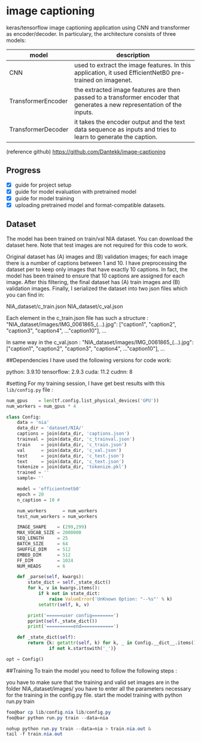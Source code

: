 # image captioning

keras/tensorflow image captioning application using CNN and transformer as encoder/decoder.
In particulary, the architecture consists of three models:

model|description
---|---
CNN|used to extract the image features. In this application, it used EfficientNetB0 pre-trained on imagenet.
TransformerEncoder|the extracted image features are then passed to a transformer encoder that generates a new representation of the inputs.
TransformerDecoder|it takes the encoder output and the text data sequence as inputs and tries to learn to generate the caption.

(reference github) https://github.com/Dantekk/image-captioning

## Progress
- [x] guide for project setup
- [x] guide for model evaluation with pretrained model
- [x] guide for model training
- [x] uploading pretrained model and format-compatible datasets.

## Dataset
The model has been trained on train/val NIA dataset. You can download the dataset here. Note that test images are not required for this code to work.

Original dataset has (A) images and (B) validation images; for each image there is a number of captions between 1 and 10. I have preprocessing the dataset per to keep only images that have exactly 10 captions. In fact, the model has been trained to ensure that 10 captions are assigned for each image. After this filtering, the final dataset has (A) train images and (B) validation images.
Finally, I serialized the dataset into two json files which you can find in:

NIA_dataset/c_train.json
NIA_dataset/c_val.json

Each element in the c_train.json file has such a structure :
"NIA_dataset/images/IMG_0061865_(...).jpg": ["caption1", "caption2", "caption3", "caption4", ..."caption10"], ...

In same way in the c_val.json :
"NIA_dataset/images/IMG_0061865_(...).jpg": ["caption1", "caption2", "caption3", "caption4", ..."caption10"], ...

##Dependencies
I have used the following versions for code work:

python: 3.9.10
tensorflow: 2.9.3
cuda: 11.2
cudnn: 8

#setting
For my training session, I have get best results with this `lib/config.py` file :
~~~python
num_gpus    = len(tf.config.list_physical_devices('GPU'))
num_workers = num_gpus * 4

class Config:
    data = 'nia'
    data_dir = 'dataset/NIA/'
    captions = join(data_dir, 'captions.json')
    trainval = join(data_dir, 'c_trainval.json')
    train    = join(data_dir, 'c_train.json')
    val      = join(data_dir, 'c_val.json')
    test     = join(data_dir, 'c_test.json')
    text     = join(data_dir, 'c_text.json')
    tokenize = join(data_dir, 'tokenize.pkl')
    trained = ''
    sample= ''

    model = 'efficientnetb0'
    epoch = 20
    n_caption = 10 #

    num_workers      = num_workers
    test_num_workers = num_workers

    IMAGE_SHAPE    = (299,299)
    MAX_VOCAB_SIZE = 2000000
    SEQ_LENGTH     = 25
    BATCH_SIZE     = 64
    SHUFFLE_DIM    = 512
    EMBED_DIM      = 512
    FF_DIM         = 1024
    NUM_HEADS      = 6

    def _parse(self, kwargs):
        state_dict = self._state_dict()
        for k, v in kwargs.items():
            if k not in state_dict:
                raise ValueError('UnKnown Option: "--%s"' % k)
            setattr(self, k, v)

        print('======user config========')
        pprint(self._state_dict())
        print('==========end============')

    def _state_dict(self):
        return {k: getattr(self, k) for k, _ in Config.__dict__.items() \
                if not k.startswith('_')}

opt = Config()
~~~

##Training
To train the model you need to follow the following steps :

you have to make sure that the training and valid set images are in the folder NIA_dataset/images/ 
you have to enter all the parameters necessary for the training in the config.py file.
start the model training with python run.py train

```powershell
foo@bar cp lib/config.nia lib/config.py
foo@bar python run.py train --data=nia
```

```powershell
nohup python run.py train --data=nia > train.nia.out &
tail -f train.nia.out
```
